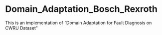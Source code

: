 # Domain_Adaptation_Bosch_Rexroth
This is an implementation of “Domain Adaptation for Fault Diagnosis on CWRU Dataset" 
